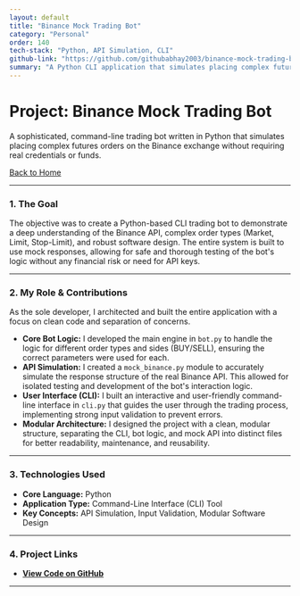 ```yaml
---
layout: default
title: "Binance Mock Trading Bot"
category: "Personal"
order: 140
tech-stack: "Python, API Simulation, CLI"
github-link: "https://github.com/githubabhay2003/binance-mock-trading-bot-assignment"
summary: "A Python CLI application that simulates placing complex futures orders on the Binance exchange and demonstrates clean software architecture using a mock API backend."
---
```


# Project: Binance Mock Trading Bot

A sophisticated, command-line trading bot written in Python that simulates placing complex futures orders on the Binance exchange without requiring real credentials or funds.

[Back to Home](../index.md)

---

### 1. The Goal
The objective was to create a Python-based CLI trading bot to demonstrate a deep understanding of the Binance API, complex order types (Market, Limit, Stop-Limit), and robust software design. The entire system is built to use mock responses, allowing for safe and thorough testing of the bot's logic without any financial risk or need for API keys.

---

### 2. My Role & Contributions
As the sole developer, I architected and built the entire application with a focus on clean code and separation of concerns.

* **Core Bot Logic:** I developed the main engine in `bot.py` to handle the logic for different order types and sides (BUY/SELL), ensuring the correct parameters were used for each.
* **API Simulation:** I created a `mock_binance.py` module to accurately simulate the response structure of the real Binance API. This allowed for isolated testing and development of the bot's interaction logic.
* **User Interface (CLI):** I built an interactive and user-friendly command-line interface in `cli.py` that guides the user through the trading process, implementing strong input validation to prevent errors.
* **Modular Architecture:** I designed the project with a clean, modular structure, separating the CLI, bot logic, and mock API into distinct files for better readability, maintenance, and reusability.

---

### 3. Technologies Used
* **Core Language:** Python
* **Application Type:** Command-Line Interface (CLI) Tool
* **Key Concepts:** API Simulation, Input Validation, Modular Software Design

---

### 4. Project Links
* **<a href="https://github.com/githubabhay2003/binance-mock-trading-bot-assignment" target="_blank" rel="noopener noreferrer">View Code on GitHub</a>**

---